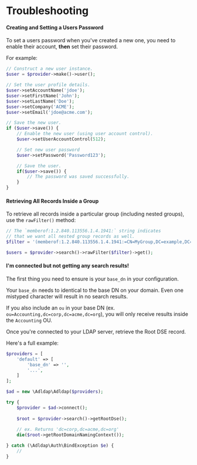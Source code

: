 # Troubleshooting

#### Creating and Setting a Users Password

To set a users password when you've created a new one, you need to enable their account, **then** set their password.

For example:

```php
// Construct a new user instance.
$user = $provider->make()->user();

// Set the user profile details.
$user->setAccountName('jdoe');
$user->setFirstName('John');
$user->setLastName('Doe');
$user->setCompany('ACME');
$user->setEmail('jdoe@acme.com');

// Save the new user.
if ($user->save()) {
    // Enable the new user (using user account control).
    $user->setUserAccountControl(512);

    // Set new user password
    $user->setPassword('Password123');

    // Save the user.
    if($user->save()) {
        // The password was saved successfully.
    }
}
```

#### Retrieving All Records Inside a Group

To retrieve all records inside a particular group (including nested groups), use the `rawFilter()` method:

```php
// The `memberof:1.2.840.113556.1.4.1941:` string indicates
// that we want all nested group records as well.
$filter = '(memberof:1.2.840.113556.1.4.1941:=CN=MyGroup,DC=example,DC=com)';

$users = $provider->search()->rawFilter($filter)->get();
```

#### I'm connected but not getting any search results!

The first thing you need to ensure is your `base_dn` in your configuration.

Your `base_dn` needs to identical to the base DN on your domain. Even one mistyped character will result in no search results.

If you also include an `ou` in your base DN (ex. `ou=Accounting,dc=corp,dc=acme,dc=org`), you will only receive results inside the `Accounting` OU.

Once you're connected to your LDAP server, retrieve the Root DSE record.

Here's a full example:

```php
$providers = [
    'default' => [
        'base_dn' => '',
        '...',
    ]
];

$ad = new \Adldap\Adldap($providers);

try {
    $provider = $ad->connect();
    
    $root = $provider->search()->getRootDse();
    
    // ex. Returns 'dc=corp,dc=acme,dc=org'
    die($root->getRootDomainNamingContext());

} catch (\Adldap\Auth\BindException $e) {
    //
}
```

